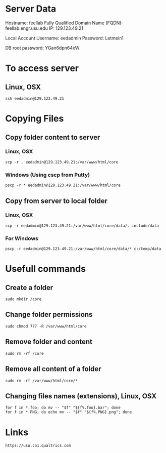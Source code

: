 # Server Data
Hostname: 								feellab
Fully Qualified Domain Name (FQDN):		feellab.engr.usu.edu
IP:										129.123.49.21

Local Account Username:					eedadmin
Password:								Letmein1

DB root password:						YGan6dpn64xW

# To access server

## Linux, OSX
    ssh eedadmin@129.123.49.21

# Copying Files

## Copy folder content to server
### Linux, OSX
    scp -r . eedadmin@129.123.49.21:/var/www/html/core

### Windows (Using cscp from Putty)
    pscp -r * eedadmin@129.123.49.21:/var/www/html/core

## Copy from server to local folder
### Linux, OSX
    scp -r eedadmin@129.123.49.21:/var/www/html/core/data/. include/data

### For Windows
    pscp -r eedadmin@129.123.49.21:/var/www/html/core/data/* c:/temp/data

# Usefull commands
## Create a folder
    sudo mkdir /core

## Change folder permissions
    sudo chmod 777 -R /var/www/html/core

## Remove folder and content
    sudo rm -rf /core

## Remove all content of a folder
    sudo rm -rf /var/www/html/core/*

## Changing files names (extensions), Linux, OSX
    for f in *.foo; do mv -- "$f" "${f%.foo}.bar"; done
    for f in *.PNG; do echo mv -- "$f" "${f%.PNG}.png"; done

# Links
    https://usu.co1.qualtrics.com
